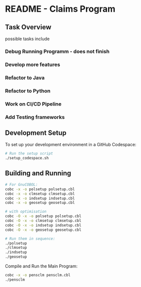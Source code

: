 # README - Claims Program

## Task Overview

possible tasks include

### Debug Running Programm - does not finish

### Develop more features 

### Refactor to Java

### Refactor to Python

### Work on CI/CD Pipeline

### Add Testing frameworks


## Development Setup

To set up your development environment in a GitHub Codespace:

```bash
# Run the setup script
./setup_codespace.sh
```

## Building and Running

```bash
# For GnuCOBOL:
cobc -x -o polsetup polsetup.cbl
cobc -x -o clmsetup clmsetup.cbl
cobc -x -o indsetup indsetup.cbl
cobc -x -o geosetup geosetup.cbl

# with optimisation
cobc -O -x -o polsetup polsetup.cbl
cobc -O -x -o clmsetup clmsetup.cbl
cobc -O -x -o indsetup indsetup.cbl
cobc -O -x -o geosetup geosetup.cbl

# Run them in sequence:
./polsetup
./clmsetup
./indsetup
./geosetup

```

Compile and Run the Main Program:

```bash
cobc -x -o pensclm pensclm.cbl
./pensclm

```
